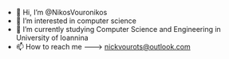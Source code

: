 - 👋 Hi, I’m @NikosVouronikos
- 👀 I’m interested in computer science
- 🌱 I’m currently studying Computer Science and Engineering in University of Ioannina 
- 📫 How to reach me ---> nickvourots@outlook.com

<!---
NikosVouronikos/NikosVouronikos is a ✨ special ✨ repository because its `README.md` (this file) appears on your GitHub profile.
You can click the Preview link to take a look at your changes.
--->
